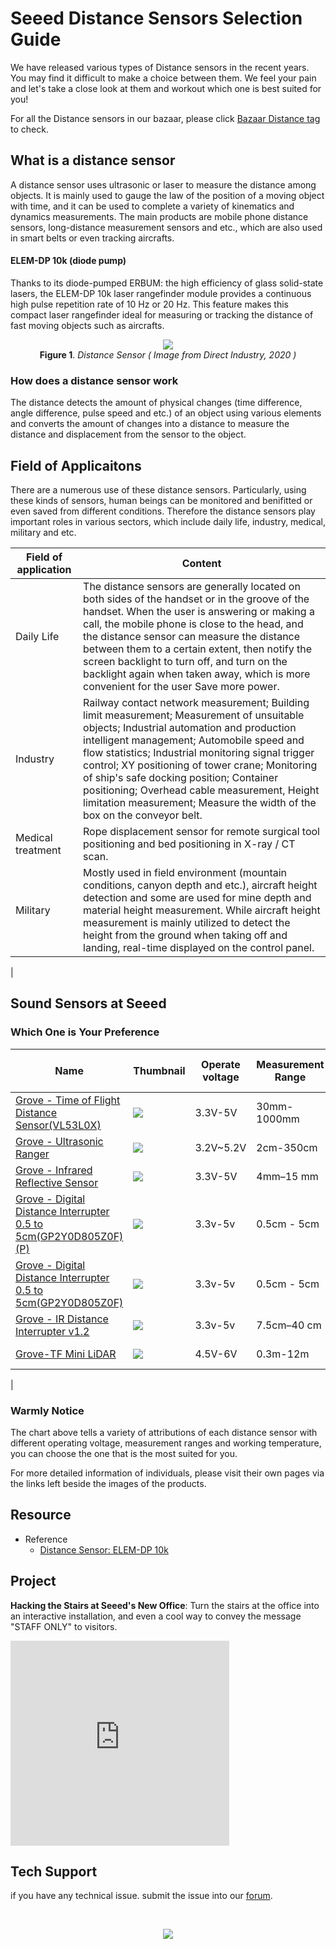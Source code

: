 # Seeed Distance Sensors Selection Guide

We have released various types of Distance sensors in the recent years. You may find it difficult to make a choice between them. We feel your pain and let's take a close look at them and workout which one is best suited for you!

For all the Distance sensors in our bazaar, please click [Bazaar Distance tag](https://www.seeedstudio.com/tag/Distance.html) to check.

## What is a distance sensor

A distance sensor uses ultrasonic or laser to measure the distance among objects. It is mainly used to gauge the law of the position of a moving object with time, and it can be used to complete a variety of kinematics and dynamics measurements. The main products are mobile phone distance sensors, long-distance measurement sensors and etc., which are also used in smart belts or even tracking aircrafts.

#### ELEM-DP 10k (diode pump)

Thanks to its diode-pumped ERBUM: the high efficiency of glass solid-state lasers, the ELEM-DP 10k laser rangefinder module provides a continuous high pulse repetition rate of 10 Hz or 20 Hz. This feature makes this compact laser rangefinder ideal for measuring or tracking the distance of fast moving objects such as aircrafts.



<div align=center><img src="https://files.seeedstudio.com/wiki/Sensor_distance/IMG/distance-sensor.png"/><figcaption><b>Figure 1</b>. <i>Distance Sensor ( Image from Direct Industry, 2020 )</i></figcaption></a>
</figure></div>

### How does a distance sensor work

The distance detects the amount of physical changes (time difference, angle difference, pulse speed and etc.) of an object using various elements and converts the amount of changes into a distance to measure the distance and displacement from the sensor to the object.

## Field of Applicaitons

There are a numerous use of these distance sensors. Particularly, using these kinds of sensors, human beings can be monitored and benifitted or even saved from different conditions. Therefore the distance sensors play important roles in various sectors, which include daily life, industry, medical, military and etc.


| Field of application                                          | Content |
|--------------------------------|-----------------------------------------|
| Daily Life  | The distance sensors are generally located on both sides of the handset or in the groove of the handset. When the user is answering or making a call, the mobile phone is close to the head, and the distance sensor can measure the distance between them to a certain extent, then notify the screen backlight to turn off, and turn on the backlight again when taken away, which is more convenient for the user Save more power.|
| Industry | Railway contact network measurement; Building limit measurement; Measurement of unsuitable objects; Industrial automation and production intelligent management; Automobile speed and flow statistics; Industrial monitoring signal trigger control; XY positioning of tower crane; Monitoring of ship's safe docking position; Container positioning; Overhead cable measurement, Height limitation measurement; Measure the width of the box on the conveyor belt.  |
| Medical treatment| Rope displacement sensor for remote surgical tool positioning and bed positioning in X-ray / CT scan.|
| Military | Mostly used in field environment (mountain conditions, canyon depth and etc.), aircraft height detection and some are used for mine depth and material height measurement. While aircraft height measurement is mainly utilized to detect the height from the ground when taking off and landing, real-time displayed on the control panel.| 
|

## Sound Sensors at Seeed
### Which One is Your Preference



|Name|Thumbnail|Operate voltage|Measurement Range|Working Temperature|Click to buy|
|----|-----|-----|------|------|------|
|[Grove - Time of Flight Distance Sensor(VL53L0X)](https://wiki.seeedstudio.com/Grove-Time_of_Flight_Distance_Sensor-VL53L0X/)|<img src="https://files.seeedstudio.com/wiki/Grove-Time_of_Flight_Distance_Sensor-VL53L0X-/img/thumbnail.jpg"/>|3.3V-5V|30mm-1000mm|-20℃ - 70℃|[Buy Now](https://www.seeedstudio.com/Grove-Time-of-Flight-Distance-Sensor-VL53L0X.html)|
|[Grove - Ultrasonic Ranger](https://wiki.seeedstudio.com/Grove-Ultrasonic_Ranger/)|<img src="https://files.seeedstudio.com/wiki/Grove_Ultrasonic_Ranger/img/Ultrasonic_small.jpg" />|3.2V~5.2V|2cm-350cm|-10℃ - 60℃ |[Buy Now](https://www.seeedstudio.com/Grove-Ultrasonic-Distance-Sensor.html)|
|[Grove - Infrared Reflective Sensor](https://wiki.seeedstudio.com/Grove-Infrared_Reflective_Sensor/)|<img src="https://files.seeedstudio.com/wiki/Grove-Infrared_Reflective_Sensor/img/thumbnail.jpg" />|3.3V-5V|4mm–15 mm|/|[Buy Now](https://www.seeedstudio.com/Grove-Infrared-Reflective-Sensor-v1-2.html)|
|[Grove - Digital Distance Interrupter 0.5 to 5cm(GP2Y0D805Z0F)(P)](https://wiki.seeedstudio.com/Grove-Digital_Distance_Interrupter_0.5_to_5cm-GP2Y0D805Z0F_P/)|<img src="https://files.seeedstudio.com/wiki/Grove-Digital_Distance_Interrupter_0.5_to_5cm-GP2Y0D805Z0F/img/thumbnail_p.jpg" />|3.3v-5v|0.5cm - 5cm|-10℃ -60℃|[Buy Now](https://www.seeedstudio.com/Grove-Digital-Distance-Interrupter-0-5-to-5cm-GP2Y0D805Z0F-P.html)|
|[Grove - Digital Distance Interrupter 0.5 to 5cm(GP2Y0D805Z0F)](https://wiki.seeedstudio.com/Grove-Digital_Distance_Interrupter_0.5_to_5cm-GP2Y0D805Z0F/)|<img src="https://files.seeedstudio.com/wiki/Grove-Digital_Distance_Interrupter_0.5_to_5cm-GP2Y0D805Z0F/img/thumnail.jpg" />|3.3v-5v|0.5cm - 5cm|-10℃ -60℃|[Buy Now](https://www.seeedstudio.com/Grove-Digital-Distance-Interrupter-0-5-to-5cm-GP2Y0D805Z0F.html)|
|[Grove - IR Distance Interrupter v1.2](https://wiki.seeedstudio.com/Grove-IR_Distance_Interrupter_v1.2/)|<img src="https://files.seeedstudio.com/wiki/Grove-IR_Distance_Interrupter_v1.2/img/IR.png" />|3.3v-5v|7.5cm–40 cm|/|[Buy Now](https://www.seeedstudio.com/Grove-IR-Distance-Interrupter-p-1278.html)|
|[Grove-TF Mini LiDAR](https://wiki.seeedstudio.com/Grove-TF_Mini_LiDAR/)|<img src="https://files.seeedstudio.com/wiki/Grove-TF_Mini_LiDAR/img/Grove-TF-Mini-LiDAR_S.JPG" />|4.5V-6V|0.3m-12m|-20℃-60℃|[Buy Now](https://www.seeedstudio.com/Seeedstudio-Grove-TF-Mini-LiDAR.html)|
|

### Warmly Notice

The chart above tells a variety of attributions of each distance sensor with different operating voltage, measurement ranges and working temperature, you can choose the one that is the most suited for you.

For more detailed information of individuals, please visit their own pages via the links left beside the images of the products.

## Resource

  - Reference
      - [Distance Sensor: ELEM-DP 10k ](https://www.directindustry-china.cn/prod/jenoptik-i-defense-civil-systems/product-65823-2021371.html)
      
      

## Project

**Hacking the Stairs at Seeed's New Office**: Turn the stairs at the office into an interactive installation, and even a cool way to convey the message "STAFF ONLY" to visitors.

<iframe frameborder='0' height='327.5' scrolling='no' src='https://www.hackster.io/stairs-hackers/hacking-the-stairs-at-seeed-s-new-office-9ef30b/embed' width='350'></iframe>

## Tech Support
 if you have any technical issue.  submit the issue into our [forum](http://forum.seeedstudio.com/). 


<br /><p style="text-align:center"><a href="https://www.seeedstudio.com/act-4.html?utm_source=wiki&utm_medium=wikibanner&utm_campaign=newproducts" target="_blank"><img src="https://files.seeedstudio.com/wiki/Wiki_Banner/new_product.jpg" /></a></p>